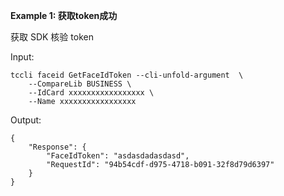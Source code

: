**Example 1: 获取token成功**

获取 SDK 核验 token

Input: 

```
tccli faceid GetFaceIdToken --cli-unfold-argument  \
    --CompareLib BUSINESS \
    --IdCard xxxxxxxxxxxxxxxxx \
    --Name xxxxxxxxxxxxxxxxx
```

Output: 
```
{
    "Response": {
        "FaceIdToken": "asdasdadasdasd",
        "RequestId": "94b54cdf-d975-4718-b091-32f8d79d6397"
    }
}
```

